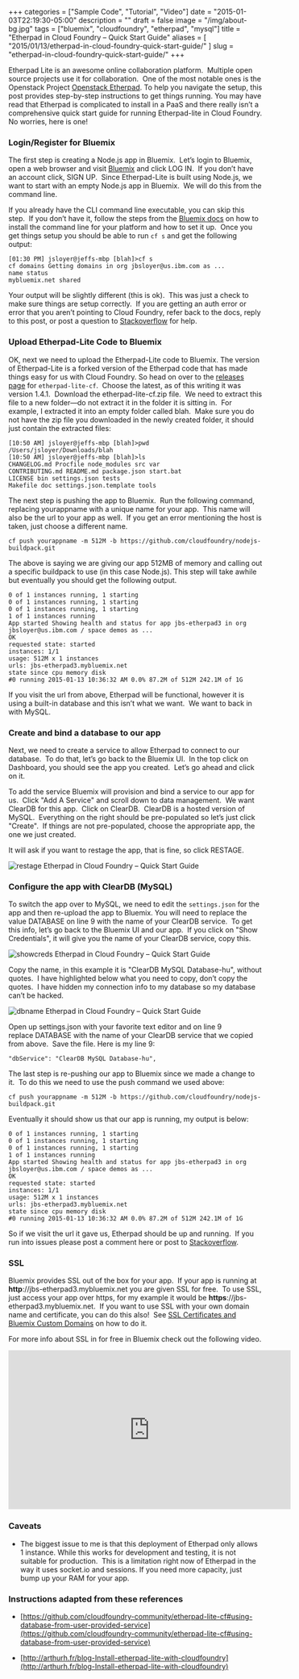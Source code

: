 +++
categories = ["Sample Code", "Tutorial", "Video"]
date = "2015-01-03T22:19:30-05:00"
description = ""
draft = false
image = "/img/about-bg.jpg"
tags = ["bluemix", "cloudfoundry", "etherpad", "mysql"]
title = "Etherpad in Cloud Foundry – Quick Start Guide"
aliases = [
    "2015/01/13/etherpad-in-cloud-foundry-quick-start-guide/"
]
slug = "etherpad-in-cloud-foundry-quick-start-guide/"
+++

Etherpad Lite is an awesome online collaboration platform.  Multiple open source projects use it for collaboration.  One of the most notable ones is the Openstack Project [Openstack Etherpad](https://etherpad.openstack.org/). To help you navigate the setup, this post provides step-by-step instructions to get things running. You may have read that Etherpad is complicated to install in a PaaS and there really isn’t a comprehensive quick start guide for running Etherpad-lite in Cloud Foundry. No worries, here is one!


### Login/Register for Bluemix


The first step is creating a Node.js app in Bluemix.  Let’s login to Bluemix, open a web browser and visit [Bluemix](http://bluemix.net/) and click LOG IN.  If you don’t have an account click, SIGN UP.  Since Etherpad-Lite is built using Node.js, we want to start with an empty Node.js app in Bluemix.  We will do this from the command line.

If you already have the CLI command line executable, you can skip this step.  If you don’t have it, follow the steps from the [Bluemix docs](https://www.ng.bluemix.net/docs/#cli/index.html#cli) on how to install the command line for your platform and how to set it up.  Once you get things setup you should be able to run `cf s` and get the following output:


    [01:30 PM] jsloyer@jeffs-mbp [blah]>cf s
    cf domains Getting domains in org jbsloyer@us.ibm.com as ...
    name status
    mybluemix.net shared


Your output will be slightly different (this is ok).  This was just a check to make sure things are setup correctly.  If you are getting an auth error or error that you aren’t pointing to Cloud Foundry, refer back to the docs, reply to this post, or post a question to [Stackoverflow](http://stackoverflow.com/questions/tagged/bluemix) for help.


### Upload Etherpad-Lite Code to Bluemix


OK, next we need to upload the Etherpad-Lite code to Bluemix. The version of Etherpad-Lite is a forked version of the Etherpad code that has made things easy for us with Cloud Foundry. So head on over to the [releases page](https://github.com/cloudfoundry-community/etherpad-lite-cf/releases) for `etherpad-lite-cf`.  Choose the latest, as of this writing it was version 1.4.1.  Download the etherpad-lite-cf.zip file.  We need to extract this file to a new folder—do not extract it in the folder it is sitting in.  For example, I extracted it into an empty folder called blah.  Make sure you do not have the zip file you downloaded in the newly created folder, it should just contain the extracted files:


    [10:50 AM] jsloyer@jeffs-mbp [blah]>pwd
    /Users/jsloyer/Downloads/blah
    [10:50 AM] jsloyer@jeffs-mbp [blah]>ls
    CHANGELOG.md Procfile node_modules src var
    CONTRIBUTING.md README.md package.json start.bat
    LICENSE bin settings.json tests
    Makefile doc settings.json.template tools



The next step is pushing the app to Bluemix.  Run the following command, replacing yourappname with a unique name for your app.  This name will also be the url to your app as well.  If you get an error mentioning the host is taken, just choose a different name.

```
cf push yourappname -m 512M -b https://github.com/cloudfoundry/nodejs-buildpack.git
```

The above is saying we are giving our app 512MB of memory and calling out a specific buildpack to use (in this case Node.js). This step will take awhile but eventually you should get the following output.


    0 of 1 instances running, 1 starting
    0 of 1 instances running, 1 starting
    0 of 1 instances running, 1 starting
    1 of 1 instances running
    App started Showing health and status for app jbs-etherpad3 in org jbsloyer@us.ibm.com / space demos as ...
    OK
    requested state: started
    instances: 1/1
    usage: 512M x 1 instances
    urls: jbs-etherpad3.mybluemix.net
    state since cpu memory disk
    #0 running 2015-01-13 10:36:32 AM 0.0% 87.2M of 512M 242.1M of 1G


If you visit the url from above, Etherpad will be functional, however it is using a built-in database and this isn’t what we want.  We want to back in with MySQL.


### Create and bind a database to our app


Next, we need to create a service to allow Etherpad to connect to our database.  To do that, let’s go back to the Bluemix UI.  In the top click on Dashboard, you should see the app you created.  Let’s go ahead and click on it.

To add the service Bluemix will provision and bind a service to our app for us.  Click "Add A Service" and scroll down to data management.  We want ClearDB for this app.  Click on ClearDB.  ClearDB is a hosted version of MySQL.  Everything on the right should be pre-populated so let’s just click "Create".  If things are not pre-populated, choose the appropriate app, the one we just created.

It will ask if you want to restage the app, that is fine, so click RESTAGE.

![restage Etherpad in Cloud Foundry – Quick Start Guide](/images/2015/06/restage-medium.jpg)


### Configure the app with ClearDB (MySQL)


To switch the app over to MySQL, we need to edit the `settings.json` for the app and then re-upload the app to Bluemix. You will need to replace the value DATABASE on line 9 with the name of your ClearDB service.  To get this info, let’s go back to the Bluemix UI and our app.  If you click on "Show Credentials", it will give you the name of your ClearDB service, copy this.

![showcreds Etherpad in Cloud Foundry – Quick Start Guide](/images/2015/06/showcreds-medium.jpg)

Copy the name, in this example it is "ClearDB MySQL Database-hu", without quotes.  I have highlighted below what you need to copy, don’t copy the quotes.  I have hidden my connection info to my database so my database can’t be hacked.

![dbname Etherpad in Cloud Foundry – Quick Start Guide](/images/2015/06/dbname-medium.jpg)

Open up settings.json with your favorite text editor and on line 9 replace DATABASE with the name of your ClearDB service that we copied from above.  Save the file. Here is my line 9:
```
"dbService": "ClearDB MySQL Database-hu",
```

The last step is re-pushing our app to Bluemix since we made a change to it.  To do this we need to use the push command we used above:

```
cf push yourappname -m 512M -b https://github.com/cloudfoundry/nodejs-buildpack.git
```

Eventually it should show us that our app is running, my output is below:


    0 of 1 instances running, 1 starting
    0 of 1 instances running, 1 starting
    0 of 1 instances running, 1 starting
    1 of 1 instances running
    App started Showing health and status for app jbs-etherpad3 in org jbsloyer@us.ibm.com / space demos as ...
    OK
    requested state: started
    instances: 1/1
    usage: 512M x 1 instances
    urls: jbs-etherpad3.mybluemix.net
    state since cpu memory disk
    #0 running 2015-01-13 10:36:32 AM 0.0% 87.2M of 512M 242.1M of 1G


So if we visit the url it gave us, Etherpad should be up and running.  If you run into issues please post a comment here or post to [Stackoverflow](http://stackoverflow.com/questions/tagged/bluemix).


### SSL


Bluemix provides SSL out of the box for your app.  If your app is running at **http**://jbs-etherpad3.mybluemix.net you are given SSL for free.  To use SSL, just access your app over https, for my example it would be **https**://jbs-etherpad3.mybluemix.net.  If you want to use SSL with your own domain name and certificate, you can do this also!  See [SSL Certificates and Bluemix Custom Domains](https://jeffsloyer.io/2014/08/18/inbound-ssl-in-bluemix/) on how to do it.

For more info about SSL in for free in Bluemix check out the following video.

<iframe width="560" height="315" src="https://www.youtube.com/embed/3Y0wLQcXbQ0" frameborder="0" allowfullscreen></iframe>


### Caveats






  * The biggest issue to me is that this deployment of Etherpad only allows 1 instance. While this works for development and testing, it is not suitable for production.  This is a limitation right now of Etherpad in the way it uses socket.io and sessions. If you need more capacity, just bump up your RAM for your app.




### Instructions adapted from these references






  * [https://github.com/cloudfoundry-community/etherpad-lite-cf#using-database-from-user-provided-service](https://github.com/cloudfoundry-community/etherpad-lite-cf#using-database-from-user-provided-service)


  * [http://arthurh.fr/blog-Install-etherpad-lite-with-cloudfoundry](http://arthurh.fr/blog-Install-etherpad-lite-with-cloudfoundry)


